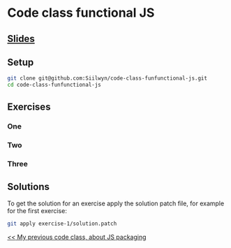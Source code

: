 # Code class functional JS

## [Slides](https://voorhoede.github.io/code-class-funfunctional-js/)

## Setup
```sh
git clone git@github.com:Siilwyn/code-class-funfunctional-js.git
cd code-class-funfunctional-js
```

## Exercises

### One

### Two

### Three

## Solutions
To get the solution for an exercise apply the solution patch file, for example for the first exercise:
```sh
git apply exercise-1/solution.patch
```

[*<<* My previous code class, about JS packaging](https://github.com/voorhoede/code-class-js-packaging)
